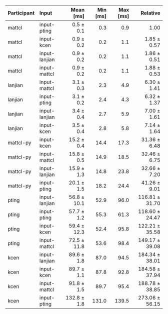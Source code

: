 | Participant | Input | Mean [ms] | Min [ms] | Max [ms] | Relative |
|:---|:---|---:|---:|---:|---:|
| mattcl | input-pting | 0.5 ± 0.1 | 0.3 | 0.9 | 1.00 |
| mattcl | input-kcen | 0.9 ± 0.2 | 0.2 | 1.1 | 1.85 ± 0.57 |
| mattcl | input-lanjian | 0.9 ± 0.2 | 0.2 | 1.1 | 1.86 ± 0.51 |
| mattcl | input-mattcl | 0.9 ± 0.2 | 0.2 | 1.1 | 1.88 ± 0.53 |
| lanjian | input-mattcl | 3.1 ± 0.3 | 2.3 | 4.9 | 6.30 ± 1.41 |
| lanjian | input-pting | 3.1 ± 0.2 | 2.4 | 4.3 | 6.32 ± 1.37 |
| lanjian | input-lanjian | 3.4 ± 0.4 | 2.7 | 5.9 | 7.00 ± 1.61 |
| lanjian | input-kcen | 3.5 ± 0.4 | 2.8 | 5.8 | 7.14 ± 1.64 |
| mattcl-py | input-kcen | 15.2 ± 0.4 | 14.4 | 17.3 | 31.36 ± 6.48 |
| mattcl-py | input-mattcl | 15.8 ± 0.5 | 14.9 | 18.5 | 32.46 ± 6.75 |
| mattcl-py | input-lanjian | 15.9 ± 1.3 | 14.8 | 23.8 | 32.66 ± 7.20 |
| mattcl-py | input-pting | 20.1 ± 1.5 | 18.2 | 24.4 | 41.26 ± 9.01 |
| pting | input-lanjian | 56.8 ± 10.1 | 52.9 | 96.0 | 116.81 ± 31.70 |
| pting | input-pting | 57.7 ± 1.2 | 55.3 | 61.3 | 118.60 ± 24.47 |
| pting | input-kcen | 59.4 ± 12.3 | 52.4 | 95.8 | 122.21 ± 35.58 |
| pting | input-mattcl | 72.5 ± 11.8 | 53.6 | 98.4 | 149.17 ± 39.08 |
| kcen | input-lanjian | 89.6 ± 1.8 | 87.0 | 94.5 | 184.34 ± 38.01 |
| kcen | input-kcen | 89.7 ± 1.1 | 87.8 | 92.8 | 184.58 ± 37.94 |
| kcen | input-mattcl | 91.8 ± 1.5 | 89.7 | 95.4 | 188.78 ± 38.85 |
| kcen | input-pting | 132.8 ± 1.8 | 131.0 | 139.5 | 273.06 ± 56.15 |
